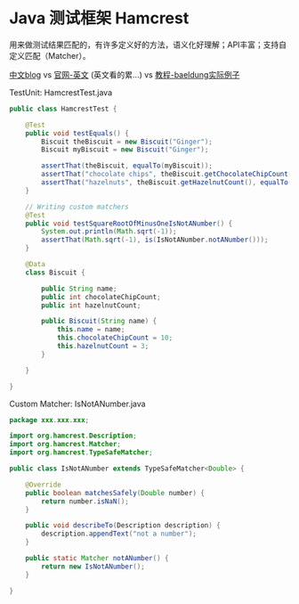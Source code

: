 # Java 测试框架 Hamcrest

用来做测试结果匹配的，有许多定义好的方法，语义化好理解；API丰富；支持自定义匹配（Matcher）。

[中文blog][1] vs [官网-英文][2] (英文看的累...) vs [教程-baeldung实际例子][3]


TestUnit: HamcrestTest.java

```java
public class HamcrestTest {

    @Test
    public void testEquals() {
        Biscuit theBiscuit = new Biscuit("Ginger");
        Biscuit myBiscuit = new Biscuit("Ginger");

        assertThat(theBiscuit, equalTo(myBiscuit));
        assertThat("chocolate chips", theBiscuit.getChocolateChipCount(), equalTo(10));
        assertThat("hazelnuts", theBiscuit.getHazelnutCount(), equalTo(3));
    }

    // Writing custom matchers
    @Test
    public void testSquareRootOfMinusOneIsNotANumber() {
        System.out.println(Math.sqrt(-1));
        assertThat(Math.sqrt(-1), is(IsNotANumber.notANumber()));
    }

    @Data
    class Biscuit {

        public String name;
        public int chocolateChipCount;
        public int hazelnutCount;

        public Biscuit(String name) {
            this.name = name;
            this.chocolateChipCount = 10;
            this.hazelnutCount = 3;
        }

    }

}

```

Custom Matcher: IsNotANumber.java

```java
package xxx.xxx.xxx;

import org.hamcrest.Description;
import org.hamcrest.Matcher;
import org.hamcrest.TypeSafeMatcher;

public class IsNotANumber extends TypeSafeMatcher<Double> {

    @Override
    public boolean matchesSafely(Double number) {
        return number.isNaN();
    }

    public void describeTo(Description description) {
        description.appendText("not a number");
    }

    public static Matcher notANumber() {
        return new IsNotANumber();
    }

}
```


[1]: https://www.jianshu.com/p/848fd619238f
[2]: http://hamcrest.org/JavaHamcrest/tutorial
[3]: https://www.baeldung.com/java-junit-hamcrest-guide